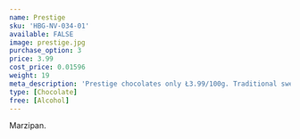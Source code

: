 ```yaml
---
name: Prestige
sku: 'HBG-NV-034-01'
available: FALSE
image: prestige.jpg
purchase_option: 3
price: 3.99
cost_price: 0.01596
weight: 19
meta_description: 'Prestige chocolates only Ł3.99/100g. Traditional sweets and more at Humbugs Confectionery Store. Specialists in satisfying your sweet tooth!'
type: [Chocolate]
free: [Alcohol]
---
```

Marzipan.